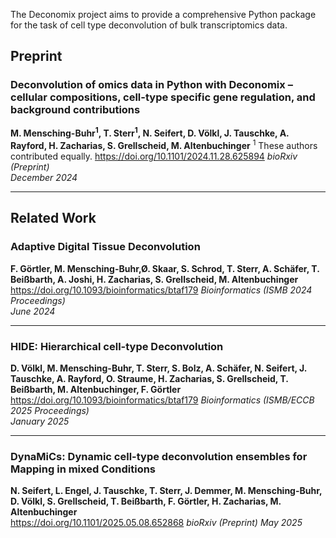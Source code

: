 The Deconomix project aims to provide a comprehensive Python package for the task of cell type deconvolution of bulk transcriptomics data.

## Preprint

### Deconvolution of omics data in Python with Deconomix – cellular compositions, cell-type specific gene regulation, and background contributions  
**M. Mensching-Buhr<sup>1</sup>, T. Sterr<sup>1</sup>, N. Seifert, D. Völkl, J. Tauschke, A. Rayford, H. Zacharias, S. Grellscheid, M. Altenbuchinger** 
<sup>1</sup> These authors contributed equally.
https://doi.org/10.1101/2024.11.28.625894
*bioRxiv (Preprint)*  
*December 2024*

---

## Related Work

### Adaptive Digital Tissue Deconvolution  
**F. Görtler, M. Mensching-Buhr,Ø. Skaar, S. Schrod, T. Sterr, A. Schäfer, T. Beißbarth, A. Joshi, H. Zacharias, S. Grellscheid, M. Altenbuchinger**
https://doi.org/10.1093/bioinformatics/btaf179
*Bioinformatics (ISMB 2024 Proceedings)*  
*June 2024*

---

### HIDE: Hierarchical cell-type Deconvolution  
**D. Völkl, M. Mensching-Buhr, T. Sterr, S. Bolz, A. Schäfer, N. Seifert, J. Tauschke, A. Rayford, O. Straume, H. Zacharias, S. Grellscheid, T. Beißbarth, M. Altenbuchinger, F. Görtler**
https://doi.org/10.1093/bioinformatics/btaf179
*Bioinformatics (ISMB/ECCB 2025 Proceedings)*  
*January 2025*

---

### DynaMiCs: Dynamic cell-type deconvolution ensembles for Mapping in mixed Conditions  
**N. Seifert, L. Engel, J. Tauschke, T. Sterr, J. Demmer, M. Mensching-Buhr, D. Völkl, S. Grellscheid, T. Beißbarth, F. Görtler, H. Zacharias, M. Altenbuchinger**  
https://doi.org/10.1101/2025.05.08.652868
*bioRxiv (Preprint)*
*May 2025*
